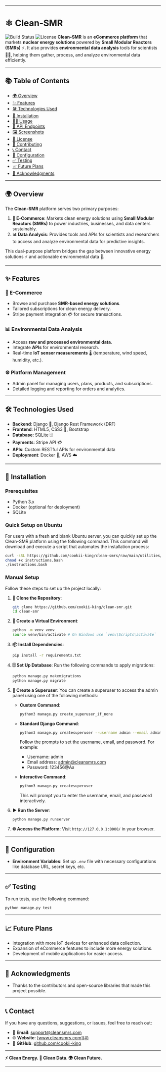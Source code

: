 
---

# ⚛️ Clean-SMR
![Build Status](https://img.shields.io/badge/build-passing-brightgreen) ![License](https://img.shields.io/badge/license-MIT-blue)
**Clean-SMR** is an **eCommerce platform** that markets **nuclear energy solutions** powered by **Small Modular Reactors (SMRs)** ⚡. It also provides **environmental data analysis** tools for scientists 🧑‍🔬, helping them gather, process, and analyze environmental data efficiently.

---

## 📚 Table of Contents
- [🌍 Overview](#-overview)
- [✨ Features](#-features)
- [🛠️ Technologies Used](#-technologies-used)
- [🚀 Installation](#-installation)
- [🧑‍💻 Usage](#-usage)
- [🔗 API Endpoints](#-api-endpoints)
- [🖼️ Screenshots](#-screenshots)
- [📝 License](#-license)
- [🤝 Contributing](#-contributing)
- [📞 Contact](#-contact)
- [🔧 Configuration](#-configuration)
- [✅ Testing](#-testing)
- [📈 Future Plans](#-future-plans)
- [🙌 Acknowledgments](#-acknowledgments)

---

## 🌍 Overview
The **Clean-SMR** platform serves two primary purposes:
1. **🛒 E-Commerce**: Markets clean energy solutions using **Small Modular Reactors (SMRs)** to power industries, businesses, and data centers sustainably.
2. **📊 Data Analysis**: Provides tools and APIs for scientists and researchers to access and analyze environmental data for predictive insights.

This dual-purpose platform bridges the gap between innovative energy solutions ⚡ and actionable environmental data 🌱.

---

## ✨ Features

### 🛒 E-Commerce
- Browse and purchase **SMR-based energy solutions**.
- Tailored subscriptions for clean energy delivery.
- Stripe payment integration 💳 for secure transactions.

### 📊 Environmental Data Analysis
- Access **raw and processed environmental data**.
- Integrate **APIs** for environmental research.
- Real-time **IoT sensor measurements** 🌡️ (temperature, wind speed, humidity, etc.).

### ⚙️ Platform Management
- Admin panel for managing users, plans, products, and subscriptions.
- Detailed logging and reporting for orders and analytics.

---

## 🛠️ Technologies Used
- **Backend**: Django 🐍, Django Rest Framework (DRF)
- **Frontend**: HTML5, CSS3 🎨, Bootstrap
- **Database**: SQLite 🗄️
- **Payments**: Stripe API 💳
- **APIs**: Custom RESTful APIs for environmental data
- **Deployment**: Docker 🐳, AWS ☁️

---

## 🚀 Installation

### Prerequisites
- Python 3.x
- Docker (optional for deployment)
- SQLite

### Quick Setup on Ubuntu

For users with a fresh and blank Ubuntu server, you can quickly set up the Clean-SMR platform using the following command. This command will download and execute a script that automates the installation process:

```bash
curl -sSL https://github.com/cookii-king/clean-smrs/raw/main/utilities/server/instructions.bash -o instructions.bash
chmod +x instructions.bash
./instructions.bash
```

### Manual Setup

Follow these steps to set up the project locally:

1. **🧩 Clone the Repository**:
   ```bash
   git clone https://github.com/cookii-king/clean-smr.git
   cd clean-smr
   ```

2. **🐍 Create a Virtual Environment**:
   ```bash
   python -m venv venv
   source venv/bin/activate # On Windows use `venv\Scripts\activate`
   ```

3. **📦 Install Dependencies**:
   ```bash
   pip install -r requirements.txt
   ```

4. **🗄️ Set Up Database**:
   Run the following commands to apply migrations:
   ```bash
   python manage.py makemigrations
   python manage.py migrate
   ```

5. **👤 Create a Superuser**:
   You can create a superuser to access the admin panel using one of the following methods:

   - **Custom Command**:
     ```bash
     python3 manage.py create_superuser_if_none
     ```

   - **Standard Django Command**:
     ```bash
     python3 manage.py createsuperuser --username admin --email admin@cleansmrs.com
     ```

     Follow the prompts to set the username, email, and password. For example:
     - Username: admin
     - Email address: admin@cleansmrs.com
     - Password: 123456@Aa

   - **Interactive Command**:
     ```bash
     python3 manage.py createsuperuser
     ```

     This will prompt you to enter the username, email, and password interactively.

6. **▶️ Run the Server**:
   ```bash
   python manage.py runserver
   ```

7. **🌐 Access the Platform**:
   Visit `http://127.0.0.1:8000/` in your browser.

---

## 🔧 Configuration
- **Environment Variables**: Set up `.env` file with necessary configurations like database URL, secret keys, etc.

---

## ✅ Testing
To run tests, use the following command:
```bash
python manage.py test
```

---

## 📈 Future Plans
- Integration with more IoT devices for enhanced data collection.
- Expansion of eCommerce features to include more energy solutions.
- Development of mobile applications for easier access.

---

## 🙌 Acknowledgments
- Thanks to the contributors and open-source libraries that made this project possible.

---

## 📞 Contact
If you have any questions, suggestions, or issues, feel free to reach out:
- 📧 **Email**: [support@cleansmrs.com](mailto:support@cleansmrs.com)
- 🌐 **Website**: [www.cleansmrs.com](#)
- 🐙 **GitHub**: [github.com/cookii-king](https://github.com/cookii-king)

---

**⚡ Clean Energy. 🌱 Clean Data. 🌍 Clean Future.**

---

